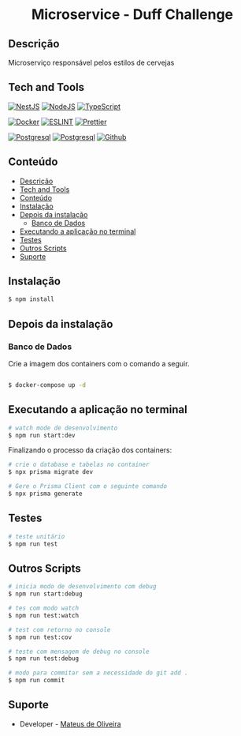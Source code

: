
<p>
  <h1 align="center">Microservice - Duff Challenge</h1>
</p>

## Descrição

Microserviço responsável pelos estilos de cervejas

## Tech and Tools

<p>
<a href="https://docs.nestjs.com/" target="_blank"><img src="https://img.shields.io/badge/Nest-ea2845?style=for-the-badge&logo=nestjs&logoColor=white" alt="NestJS" /></a>
<a href="https://nodejs.org/docs/latest-v15.x/api/" target="_blank"><img src="https://img.shields.io/badge/Node.js-339933?style=for-the-badge&logo=nodedotjs&logoColor=white" alt="NodeJS" /></a>
<a href="https://www.typescriptlang.org/docs/" target="_blank"><img src="https://img.shields.io/badge/TypeScript-007ACC?style=for-the-badge&logo=typescript&logoColor=white" alt="TypeScript" /></a>
</p>

<p>
<a href="https://docs.docker.com/get-started/" target="_blank"><img src="https://img.shields.io/badge/Docker-2CA5E0?style=for-the-badge&logo=docker&logoColor=white" alt="Docker" /></a>
<a href="https://eslint.org/docs/user-guide/getting-started" target="_blank"><img src="https://img.shields.io/badge/eslint-3A33D1?style=for-the-badge&logo=eslint&logoColor=white" alt="ESLINT" /></a>
<a href="https://www.typescriptlang.org/" target="_blank"><img src="https://img.shields.io/badge/prettier-1A2C34?style=for-the-badge&logo=prettier&logoColor=F7BA3E" alt="Prettier" /></a><br />
</p>

<p>
<a href="https://img.shields.io/badge/PostgreSQL-316192?style=for-the-badge&logo=postgresql&logoColor=white" target="_blank"><img src="https://img.shields.io/badge/PostgreSQL-316192?style=for-the-badge&logo=postgresql&logoColor=white" alt="Postgresql" /></a>
<a href="https://img.shields.io/badge/PostgreSQL-316192?style=for-the-badge&logo=postgresql&logoColor=white" target="_blank"><img src="https://img.shields.io/badge/PostgreSQL-316192?style=for-the-badge&logo=postgresql&logoColor=white" alt="Postgresql" /></a>
<a href="https://img.shields.io/badge/GitHub-100000?style=for-the-badge&logo=github&logoColor=white" target="_blank"><img src="https://img.shields.io/badge/GitHub-100000?style=for-the-badge&logo=github&logoColor=white" alt="Github" /></a>
</p>

## Conteúdo

- [Descrição](#descrição)
- [Tech and Tools](#tech-and-tools)
- [Conteúdo](#conteúdo)
- [Instalação](#instalação)
- [Depois da instalação](#depois-da-instalação)
  - [Banco de Dados](#banco-de-dados)
- [Executando a aplicação no terminal](#executando-a-aplicação-no-terminal)
- [Testes](#testes)
- [Outros Scripts](#outros-scripts)
- [Suporte](#suporte)

## Instalação

```bash
$ npm install
```

## Depois da instalação


### Banco de Dados


<p>Crie a imagem dos containers com o comando a seguir.</p>

```bash

$ docker-compose up -d

```

## Executando a aplicação no terminal

```bash
# watch mode de desenvolvimento
$ npm run start:dev
```

Finalizando o processo da criação dos containers:

```bash
# crie o database e tabelas no container
$ npx prisma migrate dev

# Gere o Prisma Client com o seguinte comando
$ npx prisma generate
```

## Testes

```bash
# teste unitário
$ npm run test
```
## Outros Scripts

```bash
# inicia modo de desenvolvimento com debug
$ npm run start:debug

# tes com modo watch
$ npm run test:watch

# test com retorno no console
$ npm run test:cov

# teste com mensagem de debug no console
$ npm run test:debug

# modo para commitar sem a necessidade do git add .
$ npm run commit
```



## Suporte


-   Developer - [Mateus de Oliveira](mailto:mateus.oliveira.developer@gmail.com)
